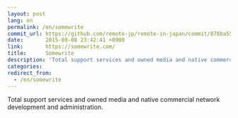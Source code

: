 ```yaml
---
layout: post
lang: en
permalink: /en/somewrite
commit_url: https://github.com/remote-jp/remote-in-japan/commit/878ba55549cacf0553e4c7492bc182c511c01bd3
date:       2015-09-08 23:42:41 +0900
link:       https://somewrite.com/
title:      Somewrite
description: 'Total support services and owned media and native commercial network development and administration.'
categories: 
redirect_from:
  - /en/somewrite
---
```


<p>Total support services and owned media and native commercial network development and administration.</p>
